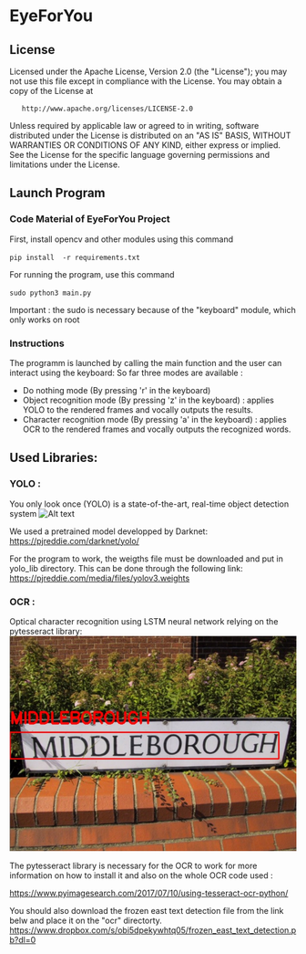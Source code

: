 # EyeForYou

   
   ## License
   
   Licensed under the Apache License, Version 2.0 (the "License");
   you may not use this file except in compliance with the License.
   You may obtain a copy of the License at

       http://www.apache.org/licenses/LICENSE-2.0

   Unless required by applicable law or agreed to in writing, software
   distributed under the License is distributed on an "AS IS" BASIS,
   WITHOUT WARRANTIES OR CONDITIONS OF ANY KIND, either express or implied.
   See the License for the specific language governing permissions and
   limitations under the License.
   
   

   ## Launch Program
   
### Code Material of EyeForYou Project

First, install opencv and other modules using this command 

`pip install  -r requirements.txt`

For running the program, use this command

`sudo python3 main.py`

Important : the sudo is necessary because of the "keyboard" module, which 
only works on root

   
   ### Instructions 
 The programm is launched by calling the main function and the user can interact using the keyboard:
 So far three modes are available :
   - Do nothing mode (By pressing 'r' in the keyboard)
   - Object recognition mode (By pressing 'z' in the keyboard) : applies YOLO to the rendered frames and vocally outputs the results.
   - Character recognition mode (By pressing 'a' in the keyboard) : applies OCR to the rendered frames and vocally outputs the recognized words.
  
   ## Used Libraries:
    
   ### YOLO :
   You only look once (YOLO) is a state-of-the-art, real-time object detection system
   ![Alt text](yolo_lib/brain.png?raw=true "Object Detection")
   
   We used a pretrained model developped by Darknet:
         https://pjreddie.com/darknet/yolo/
         
   For the program to work, the weigths file must be downloaded and put in yolo_lib directory.
   This can be done through the following link:
      https://pjreddie.com/media/files/yolov3.weights
         
   ### OCR :
   Optical character recognition using LSTM neural network relying on the pytesseract library:
   ![Alt text](ocr/images/example.jpg?raw=true "Character recognition")
   
   The pytesseract library is necessary for the OCR to work for more information on how to install it and also on the whole OCR code used :   

   https://www.pyimagesearch.com/2017/07/10/using-tesseract-ocr-python/
   
   You should also download  the frozen east text detection file from the link belw and place it on the "ocr" directorty.
   https://www.dropbox.com/s/obi5dpekywhtq05/frozen_east_text_detection.pb?dl=0
